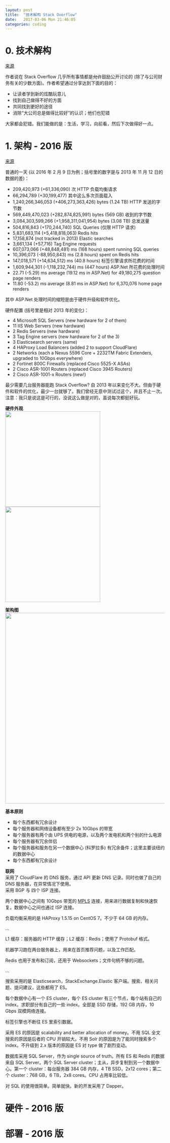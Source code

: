 ```yaml
---
layout: post
title:  "技术解构 Stack Overflow"
date:   2017-03-06 Mon 21:46:05
categories: coding
---
```


# 0. 技术解构

[来源](https://nickcraver.com/blog/2016/02/03/stack-overflow-a-technical-deconstruction/)

作者说在 Stack Overflow 几乎所有事情都是<del>允许</del>鼓励公开讨论的 (除了与公司财务有关的少数方面)。作者希望通过分享达到下面的目的：

<ul>
  <li>让读者学到新的炫酷玩意儿</li>
  <li>找到自己做得不好的方面</li>
  <li>共同找到更好的途径</li>
  <li>消除“大公司总是做得比较好”的认识；他们也犯错</li>
</ul>

大家都会犯错。我们能做的是：生活，学习，向前看，然后下次做得好一点。

# 1. 架构 - 2016 版

[来源](https://nickcraver.com/blog/2016/02/17/stack-overflow-the-architecture-2016-edition/)

普通的一天 (以 2016 年 2 月 9 日为例；括号里的数字是与 2013 年 11 月 12 日的数据的差)：

- 209,420,973 (+61,336,090) 次 HTTP 负载均衡请求
- 66,294,789 (+30,199,477) 其中这么多次页面载入
- 1,240,266,346,053 (+406,273,363,426) bytes (1.24 TB) HTTP 发送的字节数
- 569,449,470,023 (+282,874,825,991) bytes (569 GB) 收到的字节数
- 3,084,303,599,266 (+1,958,311,041,954) bytes (3.08 TB) 总发送量
- 504,816,843 (+170,244,740) SQL Queries (仅限 HTTP 请求)
- 5,831,683,114 (+5,418,818,063) Redis hits
- 17,158,874 (not tracked in 2013) Elastic searches
- 3,661,134 (+57,716) Tag Engine requests
- 607,073,066 (+48,848,481) ms (168 hours) spent running SQL queries
- 10,396,073 (-88,950,843) ms (2.8 hours) spent on Redis hits
- 147,018,571 (+14,634,512) ms (40.8 hours) 标签引擎请求所花费的时间
- 1,609,944,301 (-1,118,232,744) ms (447 hours) ASP.Net 所花费的处理时间
- 22.71 (-5.29) ms average (19.12 ms in ASP.Net) for 49,180,275 question page renders
- 11.80 (-53.2) ms average (8.81 ms in ASP.Net) for 6,370,076 home page renders

其中 ASP.Net 处理时间的缩短是由于硬件升级和软件优化。

硬件配置 (括号里是相对 2013 年的变化)：

- 4 Microsoft SQL Servers (new hardware for 2 of them)
- 11 IIS Web Servers (new hardware)
- 2 Redis Servers (new hardware)
- 3 Tag Engine servers (new hardware for 2 of the 3)
- 3 Elasticsearch servers (same)
- 4 HAProxy Load Balancers (added 2 to support CloudFlare)
- 2 Networks (each a Nexus 5596 Core + 2232TM Fabric Extenders, upgraded to 10Gbps everywhere)
- 2 Fortinet 800C Firewalls (replaced Cisco 5525-X ASAs)
- 2 Cisco ASR-1001 Routers (replaced Cisco 3945 Routers)
- 2 Cisco ASR-1001-x Routers (new!)

最少需要几台服务器能跑 Stack Overflow? 自 2013 年以来变化不大。但由于硬件和软件的优化，最少一台就够了。我们曾经无意中测试过这个，并且不止一次。注意：我只是说这是可行的，没说这么做是对的，虽说每次都挺好玩。

<p><b>硬件外观</b><br>
<img src="https://i.imgur.com/TEb0jiPh.jpg" width='300px'></img><img src="https://i.imgur.com/ZFvRqgkh.jpg" width='300px'></img>
</p>
<p><b>架构图</b><br>
<img src="https://nickcraver.com/blog/content/SO-Architecture-Overview-Logical.svg" width='600px'></img>
</p>
<p><b>基本原则</b><br>
<ul>
  <li>每个东西都有冗余设计</li>
  <li>每个服务器和网络设备都有至少 2x 10Gbps 的带宽</li>
  <li>每个服务器有两个由 UPS 供电的电源，以及两个发电机和两个别的什么电源</li>
  <li>每个服务器有冗余伴侣</li>
  <li>每个服务器和服务在另一个数据中心 (科罗拉多) 有冗余备件；这里主要谈纽约的数据中心</li>
  <li>每个东西都有冗余设计</li>
</ul>
</p>
<p><b>联网</b><br>
采用了 CloudFlare 的 DNS 服务，通过 API 更新 DNS 记录。同时也做了自己的 DNS 服务器，在异常情况下使用。
<br>
采用 BGP 与 四个 ISP 连接。
<br>
</p>

两个数据中心之间有 10Gbps 带宽的 [MPLS](https://en.wikipedia.org/wiki/Multiprotocol_Label_Switching) 连接，用来进行数据复制和快速恢复。数据中心之间也通过 ISP 连接。

负载均衡采用的是 HAProxy 1.5.15 on CentOS 7。不少于 64 GB 的内存。

...

L1 缓存：服务器的 HTTP 缓存；L2 缓存：Redis；使用了 Protobuf 格式。

机器学习跑在两台服务器上，用来在首页推荐问题，以及工作匹配。

Redis 也用于发布和订阅，还用于 Websockets；文件句柄不够的问题。

...

搜索采用的是 Elasticsearch，StackExchange.Elastic 客户端。搜索、相关问题、提问建议，这些都用了 ES。

每个数据中心有一个 ES cluster，每个 ES cluster 有三个节点，每个站有自己的 index。求职部分有自己的一些 index。全部是 SSD 存储，192 GB 内存，10 Gbps 双模网络连接。

标签引擎也不断往 ES 里索引数据。

采用 ES 的原因是 scalability and better allocation of money。不用 SQL 全文搜索的原因是后者的 CPU 开销较大。不用 Solr 的原因是为了能同时搜索多个 index。不升级到 2.x 版本的原因是 ES 对 type 做了剧烈变动。

数据库采用 SQL Server，作为 single source of truth。所有 ES 和 Redis 的数据来自 SQL Server。两个 SQL Server cluster；主从，异步复制到另一个数据中心。第一个 cluster：每台服务器 384 GB 内存，4 TB SSD，2x12 cores；第二个 cluster：768 GB，6 TB，2x8 cores。CPU 占用率比较低。

对 SQL 的使用很简单。简单就快。新的开发采用了 Dapper。

# 硬件 - 2016 版

# 部署 - 2016 版
